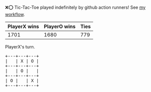 :x::o: Tic-Tac-Toe played indefinitely by github action runners! See [my workflow](.github/workflows/play.yaml).

|PlayerX wins|PlayerO wins|Ties|
|-|-|-|
|1701|1680|779|

PlayerX's turn.

<pre>
+---+---+---+
|   | X | O |
+---+---+---+
|   | O |   |
+---+---+---+
| O |   | X |
+---+---+---+
</pre>